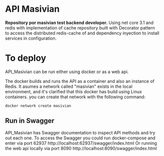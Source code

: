 # API Masivian
**Repository por masivian test backend developer.**
Using net core 3.1 and redis with implementation of cache repository built with Decorator pattern 
to access the distributed redis-cache of and dependency inyection to install services in configuration.

# To deploy

API_Masivian can be run either using docker or as a web api.

The docker builds and runs the API as a container and also an instance of Redis.
It asumes a network called "masivian" exists in the local environment, 
and it's clarified that this docker has build using Linux containers.
you can create that network with the following command:

```
docker network create masivian
```

## Run in Swagger

API_Masivian has Swagger documentation to inspect API methods and try out each one.
To access the Swagger you could run docker-compose and enter via port 62937
http://localhost:62937/swagger/index.html
Or running the web api locally via port 8090
http://localhost:8090/swagger/index.html
